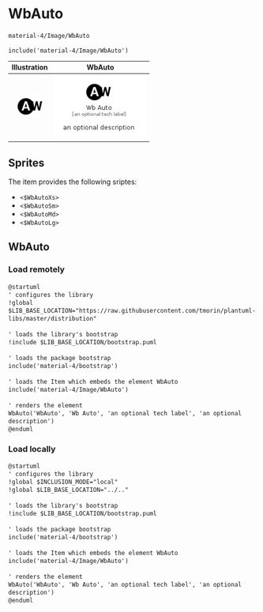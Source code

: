 # WbAuto


```text
material-4/Image/WbAuto
```

```text
include('material-4/Image/WbAuto')
```



| Illustration | WbAuto |
| :---: | :---: |
| ![illustration for Illustration](../../material-4/Image/WbAuto.png) | ![illustration for WbAuto](../../material-4/Image/WbAuto.Local.png) |



## Sprites
The item provides the following sriptes:

- `<$WbAutoXs>`
- `<$WbAutoSm>`
- `<$WbAutoMd>`
- `<$WbAutoLg>`





## WbAuto

### Load remotely
```plantuml
@startuml
' configures the library
!global $LIB_BASE_LOCATION="https://raw.githubusercontent.com/tmorin/plantuml-libs/master/distribution"

' loads the library's bootstrap
!include $LIB_BASE_LOCATION/bootstrap.puml

' loads the package bootstrap
include('material-4/bootstrap')

' loads the Item which embeds the element WbAuto
include('material-4/Image/WbAuto')

' renders the element
WbAuto('WbAuto', 'Wb Auto', 'an optional tech label', 'an optional description')
@enduml
```

### Load locally
```plantuml
@startuml
' configures the library
!global $INCLUSION_MODE="local"
!global $LIB_BASE_LOCATION="../.."

' loads the library's bootstrap
!include $LIB_BASE_LOCATION/bootstrap.puml

' loads the package bootstrap
include('material-4/bootstrap')

' loads the Item which embeds the element WbAuto
include('material-4/Image/WbAuto')

' renders the element
WbAuto('WbAuto', 'Wb Auto', 'an optional tech label', 'an optional description')
@enduml
```

